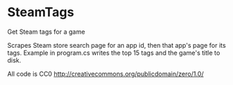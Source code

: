 SteamTags
=========

Get Steam tags for a game

Scrapes Steam store search page for an app id, then that app's page for its tags. Example in program.cs writes the top 15 tags and the game's title to disk.

All code is CC0 http://creativecommons.org/publicdomain/zero/1.0/
